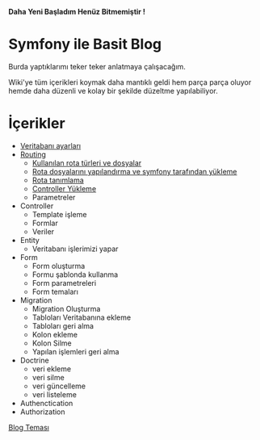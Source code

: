**Daha Yeni Başladım Henüz Bitmemiştir !**
 
# Symfony ile Basit Blog
Burda yaptıklarımı teker teker anlatmaya çalışacağım.

Wiki'ye tüm içerikleri koymak daha mantıklı geldi hem parça parça oluyor hemde daha düzenli ve kolay bir şekilde düzeltme yapılabiliyor.

# İçerikler
* [Veritabanı ayarları](wiki/2-veritabani.md)
* [Routing](wiki/3-route-ve-route-tanimlama.md)
  * [Kullanılan rota türleri ve dosyalar](wiki/1-baslangic.md#router)
  * [Rota dosyalarını yapılandırma ve symfony tarafından yükleme](wiki/1-baslangic.md#rota-yapılandırması)
  * [Rota tanımlama](wiki/3-route-ve-route-tanimlama.md#tanimlama)
  * [Controller Yükleme](wiki/3-route-ve-route-tanimlama.md#tanimlama)
  * Parametreler
* Controller
  * Template işleme 
  * Formlar
  * Veriler
* Entity
  * Veritabanı işlerimizi yapar
* Form
  * Form oluşturma
  * Formu şablonda kullanma
  * Form parametreleri
  * Form temaları
* Migration
  * Migration Oluşturma
  * Tabloları Veritabanına ekleme
  * Tabloları geri alma
  * Kolon ekleme
  * Kolon Silme
  * Yapılan işlemleri geri alma 
* Doctrine
  * veri ekleme
  * veri silme
  * veri güncelleme
  * veri listeleme
* Authenctication
* Authorization

[Blog Teması](https://github.com/welisonmenezes/wm-simple-blog-template)